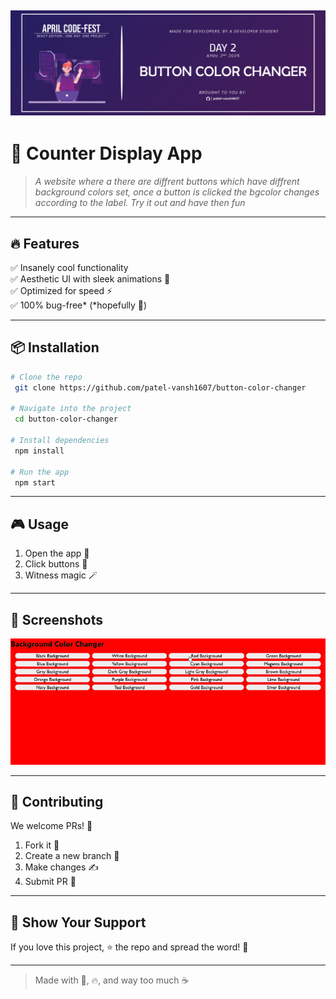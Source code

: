 [![Project Banner](./src//images/readme-project-banner-01.png)](https://button-color-changer.vercel.app/)
---
# 🚀 **Counter Display App**  
> _A website where a there are diffrent buttons which have diffrent background colors set, once a button is clicked the bgcolor changes according to the label. Try it out and have then fun_
---

## 🔥 **Features**
✅ Insanely cool functionality  
✅ Aesthetic UI with sleek animations 🎨  
✅ Optimized for speed ⚡  
✅ 100% bug-free* (*hopefully 🤞)  

---

## 📦 **Installation**
```bash
# Clone the repo
 git clone https://github.com/patel-vansh1607/button-color-changer

# Navigate into the project
 cd button-color-changer

# Install dependencies
 npm install

# Run the app
 npm start
```

---

## 🎮 **Usage**
1. Open the app 🚀
2. Click buttons 🔘
3. Witness magic 🪄

---

## 📸 **Screenshots**
![Preview](./src/images/project-gif.gif)

---

## 🤝 **Contributing**
We welcome PRs! 🎉 
1. Fork it 🍴
2. Create a new branch 🌱
3. Make changes ✍️
4. Submit PR 🚀

---

## 🌟 **Show Your Support**
If you love this project, ⭐ the repo and spread the word! 💖  

---

> Made with 🤯, 🔥, and way too much ☕
